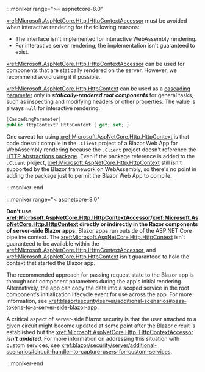 :::moniker range=">= aspnetcore-8.0"

<xref:Microsoft.AspNetCore.Http.IHttpContextAccessor> must be avoided when interactive rendering for the following reasons:

* The interface isn't implemented for interactive WebAssembly rendering.
* For interactive server rendering, the implementation isn't guaranteed to exist.

<xref:Microsoft.AspNetCore.Http.IHttpContextAccessor> can be used for components that are statically rendered on the server. However, we recommend avoid using it if possible.

<xref:Microsoft.AspNetCore.Http.HttpContext> can be used as a [cascading parameter](xref:Microsoft.AspNetCore.Components.CascadingParameterAttribute) only in ***statically-rendered root components*** for general tasks, such as inspecting and modifying headers or other properties. The value is always `null` for interactive rendering.

```csharp
[CascadingParameter]
public HttpContext? HttpContext { get; set; }
```

One caveat for using <xref:Microsoft.AspNetCore.Http.HttpContext> is that code doesn't compile in the `.Client` project of a Blazor Web App for WebAssembly rendering because the `.Client` project doesn't reference the [HTTP Abstractions package](https://www.nuget.org/packages/Microsoft.AspNetCore.Http.Abstractions). Even if the package reference is added to the `.Client` project, <xref:Microsoft.AspNetCore.Http.HttpContext> still isn't supported by the Blazor framework on WebAssembly, so there's no point in adding the package just to permit the Blazor Web App to compile.

<!-- UPDATE 8.0 Holding to hear back from Javier if he
                was refering to passing tokens coverage
                in the security docs for the pattern to
                cross-link

For scenarios where the <xref:Microsoft.AspNetCore.Http.HttpContext> is required, we recommend flowing the data via persistent component state from the server. For more information, see <xref:>.

-->

:::moniker-end

:::moniker range="< aspnetcore-8.0"

**Don't use <xref:Microsoft.AspNetCore.Http.IHttpContextAccessor>/<xref:Microsoft.AspNetCore.Http.HttpContext> directly or indirectly in the Razor components of server-side Blazor apps.** Blazor apps run outside of the ASP.NET Core pipeline context. The <xref:Microsoft.AspNetCore.Http.HttpContext> isn't guaranteed to be available within the <xref:Microsoft.AspNetCore.Http.IHttpContextAccessor>, and <xref:Microsoft.AspNetCore.Http.HttpContext> isn't guaranteed to hold the context that started the Blazor app.

The recommended approach for passing request state to the Blazor app is through root component parameters during the app's initial rendering. Alternatively, the app can copy the data into a scoped service in the root component's initialization lifecycle event for use across the app. For more information, see <xref:blazor/security/server/additional-scenarios#pass-tokens-to-a-server-side-blazor-app>.

A critical aspect of server-side Blazor security is that the user attached to a given circuit might become updated at some point after the Blazor circuit is established but the <xref:Microsoft.AspNetCore.Http.IHttpContextAccessor> ***isn't updated***. For more information on addressing this situation with custom services, see <xref:blazor/security/server/additional-scenarios#circuit-handler-to-capture-users-for-custom-services>.

:::moniker-end
